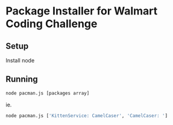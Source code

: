 Package Installer for Walmart Coding Challenge
==============================================

Setup
-----

Install node


Running
-------

```bash
node pacman.js [packages array]
```

ie.

```bash
node pacman.js ['KittenService: CamelCaser', 'CamelCaser: ']
```

